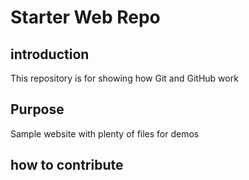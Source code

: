 # Starter Web Repo
## introduction

This repository is for showing how Git and GitHub work

## Purpose

Sample website with plenty of files for demos

## how to contribute